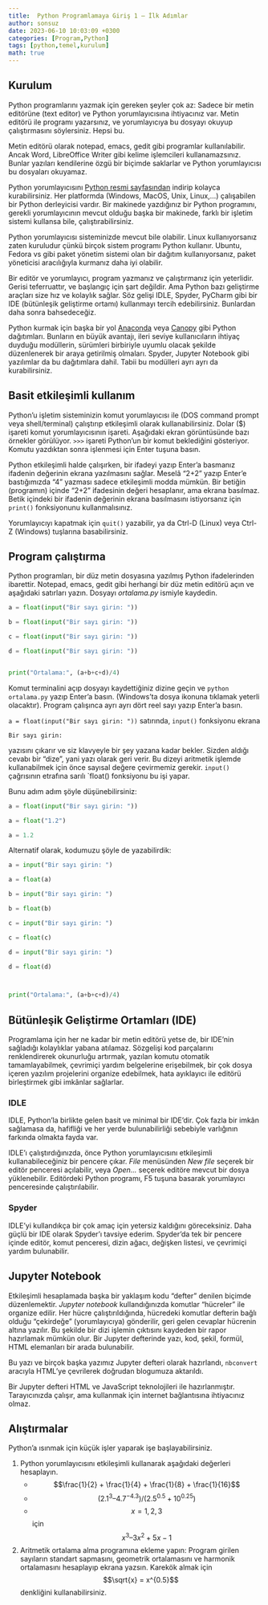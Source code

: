 ```yaml
---
title:  Python Programlamaya Giriş 1 – İlk Adımlar
author: sonsuz
date: 2023-06-10 10:03:09 +0300
categories: [Program,Python]
tags: [python,temel,kurulum]
math: true
---
```

## Kurulum


Python programlarını yazmak için gereken şeyler çok az: Sadece bir metin editörüne (text editor) ve Python yorumlayıcısına ihtiyacınız var. Metin editörü ile programı yazarsınız, ve yorumlayıcıya bu dosyayı okuyup çalıştırmasını söylersiniz. Hepsi bu.


Metin editörü olarak notepad, emacs, gedit gibi programlar kullanılabilir. Ancak Word, LibreOffice Writer gibi kelime işlemcileri kullanamazsınız. Bunlar yazıları kendilerine özgü bir biçimde saklarlar ve Python yorumlayıcısı bu dosyaları okuyamaz.


Python yorumlayıcısını [Python resmi sayfasından](https://www.python.org/) indirip kolayca kurabilirsiniz. Her platformda (Windows, MacOS, Unix, Linux,…) çalışabilen bir Python derleyicisi vardır. Bir makinede yazdığınız bir Python programını, gerekli yorumlayıcının mevcut olduğu başka bir makinede, farklı bir işletim sistemi kullansa bile, çalıştırabilirsiniz.


Python yorumlayıcısı sisteminizde mevcut bile olabilir. Linux kullanıyorsanız zaten kuruludur çünkü birçok sistem programı Python kullanır. Ubuntu, Fedora vs gibi paket yönetim sistemi olan bir dağıtım kullanıyorsanız, paket yöneticisi aracılığıyla kurmanız daha iyi olabilir.


Bir editör ve yorumlayıcı, program yazmanız ve çalıştırmanız için yeterlidir. Gerisi teferruattır, ve başlangıç için şart değildir. Ama Python bazı geliştirme araçları size hız ve kolaylık sağlar. Söz gelişi IDLE, Spyder, PyCharm gibi bir IDE (bütünleşik geliştirme ortamı) kullanmayı tercih edebilirsiniz. Bunlardan daha sonra bahsedeceğiz.


Python kurmak için başka bir yol [Anaconda](https://www.anaconda.com/download/) veya [Canopy](https://www.enthought.com/product/canopy/) gibi Python dağıtımları. Bunların en büyük avantajı, ileri seviye kullanıcıların ihtiyaç duyduğu modüllerin, sürümleri birbiriyle uyumlu olacak şekilde düzenlenerek bir araya getirilmiş olmaları. Spyder, Jupyter Notebook gibi yazılımlar da bu dağıtımlara dahil. Tabii bu modülleri ayrı ayrı da kurabilirsiniz.

## Basit etkileşimli kullanım


Python’u işletim sisteminizin komut yorumlayıcısı ile (DOS command prompt veya shell/terminal) çalıştırıp etkileşimli olarak kullanabilirsiniz. Dolar ($) işareti komut yorumlayıcısının işareti. Aşağıdaki ekran görüntüsünde bazı örnekler görülüyor. `>>>` işareti Python’un bir komut beklediğini gösteriyor. Komutu yazdıktan sonra işlenmesi için Enter tuşuna basın.

Python etkileşimli halde çalışırken, bir ifadeyi yazıp Enter’a basmanız ifadenin değerinin ekrana yazılmasını sağlar. Meselâ “2+2” yazıp Enter’e bastığımızda “4” yazması sadece etkileşimli modda mümkün. Bir betiğin (programın) içinde “2+2” ifadesinin değeri hesaplanır, ama ekrana basılmaz. Betik içindeki bir ifadenin değerinin ekrana basılmasını istiyorsanız için `print()` fonksiyonunu kullanmalısınız.


Yorumlayıcıyı kapatmak için `quit()` yazabilir, ya da Ctrl-D (Linux) veya Ctrl-Z (Windows) tuşlarına basabilirsiniz.

## Program çalıştırma


Python programları, bir düz metin dosyasına yazılmış Python ifadelerinden ibarettir. Notepad, emacs, gedit gibi herhangi bir düz metin editörü açın ve aşağıdaki satırları yazın. Dosyayı *ortalama.py* ismiyle kaydedin.

```python
a = float(input("Bir sayı girin: "))

b = float(input("Bir sayı girin: "))

c = float(input("Bir sayı girin: "))

d = float(input("Bir sayı girin: "))


print("Ortalama:", (a+b+c+d)/4)
```

Komut terminalini açıp dosyayı kaydettiğiniz dizine geçin ve `python ortalama.py` yazıp Enter’a basın. (Windows’ta dosya ikonuna tıklamak yeterli olacaktır). Program çalışınca ayrı ayrı dört reel sayı yazıp Enter’a basın.


`a = float(input("Bir sayı girin: "))` satırında, `input()` fonksiyonu ekrana  

`Bir sayı girin:`  

yazısını çıkarır ve siz klavyeyle bir şey yazana kadar bekler. Sizden aldığı cevabı bir “dize”, yani yazı olarak geri verir. Bu dizeyi aritmetik işlemde kullanabilmek için önce sayısal değere çevirmemiz gerekir. `input()` çağrısının etrafına sarılı `float() fonksiyonu bu işi yapar.


Bunu adım adım şöyle düşünebilirsiniz:

```python
a = float(input("Bir sayı girin: "))

a = float("1.2")

a = 1.2

```

Alternatif olarak, kodumuzu şöyle de yazabilirdik:



```python
a = input("Bir sayı girin: ")

a = float(a)

b = input("Bir sayı girin: ")

b = float(b)

c = input("Bir sayı girin: ")

c = float(c)

d = input("Bir sayı girin: ")

d = float(d)



print("Ortalama:", (a+b+c+d)/4)

```

## Bütünleşik Geliştirme Ortamları (IDE)


Programlama için her ne kadar bir metin editörü yetse de, bir IDE’nin sağladığı kolaylıklar yabana atılamaz. Sözgelişi kod parçalarını renklendirerek okunurluğu artırmak, yazılan komutu otomatik tamamlayabilmek, çevrimiçi yardım belgelerine erişebilmek, bir çok dosya içeren yazılım projelerini organize edebilmek, hata ayıklayıcı ile editörü birleştirmek gibi imkânlar sağlarlar.


### IDLE


IDLE, Python’la birlikte gelen basit ve minimal bir IDE’dir. Çok fazla bir imkân sağlamasa da, hafifliği ve her yerde bulunabilirliği sebebiyle varlığının farkında olmakta fayda var.


IDLE’ı çalıştırdığınızda, önce Python yorumlayıcısını etkileşimli kullanabileceğiniz bir pencere çıkar. *File* menüsünden *New file* seçerek bir editör penceresi açılabilir, veya *Open…* seçerek editöre mevcut bir dosya yüklenebilir. Editördeki Python programı, F5 tuşuna basarak yorumlayıcı penceresinde çalıştırılabilir.




### Spyder


IDLE’yi kullandıkça bir çok amaç için yetersiz kaldığını göreceksiniz. Daha güçlü bir IDE olarak Spyder’ı tavsiye ederim. Spyder’da tek bir pencere içinde editör, komut penceresi, dizin ağacı, değişken listesi, ve çevrimiçi yardım bulunabilir.




## Jupyter Notebook


Etkileşimli hesaplamada başka bir yaklaşım kodu “defter” denilen biçimde düzenlemektir. *Jupyter notebook* kullandığınızda komutlar “hücreler” ile organize edilir. Her hücre çalıştırıldığında, hücredeki komutlar defterin bağlı olduğu “çekirdeğe” (yorumlayıcıya) gönderilir, geri gelen cevaplar hücrenin altına yazılır. Bu şekilde bir dizi işlemin çıktısını kaydeden bir rapor hazırlamak mümkün olur. Bir Jupyter defterinde yazı, kod, şekil, formül, HTML elemanları bir arada bulunabilir.


Bu yazı ve birçok başka yazımız Jupyter defteri olarak hazırlandı, `nbconvert` aracıyla HTML’ye çevrilerek doğrudan blogumuza aktarıldı.


Bir Jupyter defteri HTML ve JavaScript teknolojileri ile hazırlanmıştır. Tarayıcınızda çalışır, ama kullanmak için internet bağlantısına ihtiyacınız olmaz.




## Alıştırmalar


Python’a ısınmak için küçük işler yaparak işe başlayabilirsiniz.


1. Python yorumlayıcısını etkileşimli kullanarak aşağıdaki değerleri hesaplayın.
	* $$\frac{1}{2} + \frac{1}{4} + \frac{1}{8} + \frac{1}{16}$$
	* $$(2.1^3 – 4.7^{-4.3}) / (2.5^{0.5} + 10^{0.25})$$
	* $$x=1,2,3$$ için $$x^3 – 3x^2 + 5x -1$$
2. Aritmetik ortalama alma programına ekleme yapın: Program girilen sayıların standart sapmasını, geometrik ortalamasını ve harmonik ortalamasını hesaplayıp ekrana yazsın. Karekök almak için $$\sqrt{x} = x^{0.5}$$ denkliğini kullanabilirsiniz.


